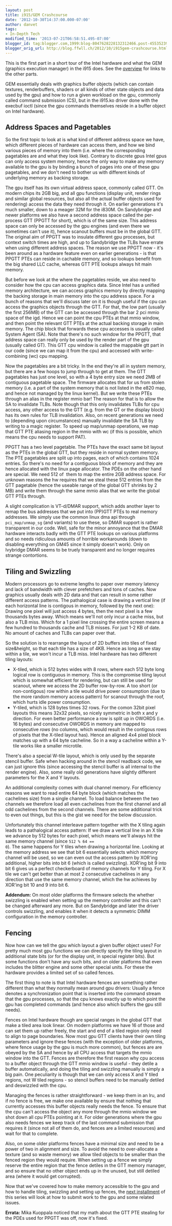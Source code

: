 ```yaml
---
layout: post
title: i915/GEM Crashcourse
date: '2012-10-30T14:37:00.000-07:00'
author: danvet
tags:
- In-Depth Tech
modified_time: '2013-07-21T06:58:51.495-07:00'
blogger_id: tag:blogger.com,1999:blog-8047628228132312466.post-4553523947071081750
blogger_orig_url: http://blog.ffwll.ch/2012/10/i915gem-crashcourse.html
---
```



This is the first part in a short tour of the Intel hardware and what the GEM (graphics execution manager) in the i915 does. See the <a href="http://blog.ffwll.ch/2013/01/i915gem-crashcourse-overview.html">overview</a> for links to the other parts. 
<!--more-->
GEM essentially deals with graphics buffer objects (which can contain textures, renderbuffers, shaders or all kinds of other state objects and data used by the gpu) and how to run a given workload on the gpu, commonly called command submission (CS), but in the i915.ko driver done with the execbuf ioctl (since the gpu commands themselves reside in a buffer object on Intel hardware). 


## Address Spaces and Pagetables


So the first topic to look at is what kind of different address space we have, which different pieces of hardware can access them, and how we bind various pieces of memory into them (i.e. where the corresponding pagetables are and what they look like). Contrary to discrete gpus Intel gpus can only access system memory, hence the only way to make any memory available to the gpu is by binding a bunch of pages into one of these gpu pagetables, and we don't need to bother us with different kinds of underlying memory as backing storage. 
 
The gpu itself has its own virtual address space, commonly called GTT. On modern chips its 2GB big, and all gpu functions (display unit, render rings and similar global resources, but also all the actual buffer objects used for rendering) access the data they need through it. On earlier generations it's much smaller, down to a meager 32M for the i830M. On Sandybridge and newer platforms we also have a second address space called the per-process GTT (PPGTT for short), which is of the same size. This address space can only be accessed by the gpu engines (and even there we sometimes can't use it), hence scanout buffers must be in the global GTT. The original aim of PPGTT was to insulate different gpu processes, but context switch times are high, and up to Sandybridge the TLBs have errate when using different address spaces. The reason we use PPGTT now - it's been around as a hardware feature even on earlier generations - is that PPGTT PTEs can reside in cachable memory, and so lookups benefit from the big shared LLC cache, whereas GTT PTE lookups always hit main memory. 
 
But before we look at the where the pagetables reside, we also need to consider how the cpu can access graphics data. Since Intel has a unified memory architecture, we can access graphics memory by directly mapping the backing storage in main memory into the cpu address space. For a bunch of reasons that we'll discuss later on it is though useful if the cpu can access the graphics objects through the GTT. For that, the low part (usually the first 256MB) of the GTT can be accessed through the bar 2 pci mmio space of the igd. Hence we can point the cpu PTEs at that mmio window, and then point the relevant GTT PTEs at the actual backing storage in main memory. The chip block that forwards these cpu accesses is usually called System Agent (SA). Note that there's no such window for the PPGTT, that address space can really only be used by the render part of the gpu (usually called GT). This GTT cpu window is called the mappable gtt part in our code (since we can map it from the cpu) and accessed with write-combining (wc) cpu mapping. 
 
Now the pagetables are a bit tricky. In the end they're all in system memory, but there are a few hoops to jump through to get at them. The GTT pagetables has just one level, so with a 4 byte entry size we need 2MB of contiguous pagetable space. The firmware allocates that for us from stolen memory (i.e. a part of the system memory that is not listed in the e820 map, and hence not managed by the linux kernel). But we write these PTEs through an alias in the register mmio bar! The reason for that is to allow the SA to invalidate TLBs. Note though that this only invalidates TLBs for cpu access, any other access to the GTT (e.g. from the GT or the display block) has its own rules for TLB invalidation. Also, on recent generations we need to (depending upon circumstances) manually invalidate the SA TLB by writing to a magic register. To speed up map/unmap operations, we map that GTT PTE aliasing region in the mmio with wc (if this is possible, which means the cpu needs to support PAT). 
 
PPGTT has a two level pagetable. The PTEs have the exact same bit layout as the PTEs in the global GTT, but they reside in normal system memory. The PTE pagetables are split up into pages, each of which contains 1024 entries. So there's no need for a contiguous block of memory and they are hence allocated with the linux page allocator. The PDEs on the other hand are special. We need 512 of&nbsp; them to map the entire 2GB address space. For unknown reasons the hw requires that we steal these 512 entries from the GTT pagetable (hence the useable range of the global GTT shrinks by 2 MB) and write them through the same mmio alias that we write the global GTT PTEs through. 
 
A slight complication is VT-d/DMAR support, which adds another layer to remap the bus addresses that we put into (PP)GTT PTEs to real memory addresses. We simply use the common linux dma api through <code>pci_map/unmap_sg</code> (and variants) to use these, so DMAR support is rather transparent in our code. Well, safe for the minor annoyance that the DMAR hardware interacts badly with the GTT PTE lookups on various platforms and so needs ridiculous amounts of horrible workarounds (down to disabling everything on GM45 since it simply doesn't work). Only on Ivybridge DMAR seems to be truely transparent and no longer requires strange contortions.
 

## Tiling and Swizzling

 
Modern processors go to extreme lengths to paper over memory latency and lack of bandwidth with clever prefetchers and tons of caches. Now graphics usually deals with 2D data and that can result in some rather different access patterns. The pathalogical case is drawing a vertical line (if each horizontal line is contigous in memory, followed by the next one): Drawing one pixel will just access 4 bytes, then the next pixel is a few thousands bytes away. Which means we'll not only incur a cache miss, but also a TLB miss. Which for a 1 pixel line crossing the entire screen means a few hundred to thousands cache and TLB misses. For just 1-2 KB of date. No amount of caches and TLBs can paper over that.
 
So the solution is to rearrange the layout of 2D buffers into tiles of fixed size&amp;height, so that each tile has a size of 4KB. Hence as long as we stay within a tile, we won't incur a TLB miss. Intel hardware has two different tiling layouts:
 
<ul><li>X-tiled, which is 512 bytes wides with 8 rows, where each 512 byte long logical row is contiguous in memory. This is the compromise tiling layout which is somewhat efficient for rendering, but can still be used for scanout, where we access the 2D buffer row-by-row. A too short (or non-contigous) row within a tile would drive power consumption (due to the more random memory access pattern) for scanout through the roof, which hurts idle power consumption.</li><li>Y-tiled, which is 128 bytes times 32 rows. For the comon 32bit pixel layouts this means 32x32 pixels, so nicely symmetric in both x and y direction. For even better performance a row is split up in OWORDS (i.e. 16 bytes) and consecutive OWORDS in memory are mapped to consecutive <i>rows </i>(no columns, which would result in the contigous rows of pixels that the X-tiled layout has). Hence an aligned 4x4 pixel block matches up with a 64 byte cacheline. So in a way a cacheline within a Y-tile works like a smaller microtile.</li></ul> 
There's also a special W-tile layout, which is only used by the separate stencil buffer. Safe when hacking around in the stencil readback code, we can just ignore this (since accessing the stencil buffer is all internal to the render engine). Also, some really old generations have slightly different parameters for the X and Y layouts.
 
An additional complexity comes with dual channel memory. For efficiency reasons we want to read entire 64 byte block (which matches the cachelines size) from a single channel. To load balance between the two channels we therefore load all even cachelines from the first channel and all odd cachelines from the second channels. There are some additional trick to even out things, but this is the gist we need for the below discussion.
 
Unfortunately this channel interleave pattern together with the X tiling again leads to a pathalogical access pattern: If we draw a vertical line in an X tile we advance by 512 bytes for each pixel, which means we'll always hit the same memory channel (since <code>512 % 64 == 0</code>). The same happens for Y tiles when drawing a horizontal line. Looking at the memory address we see that bit 6 essentially selects which memory channel will be used, so we can even out the access pattern by XOR'ing additional, higher bits into bit 6 (which is called swizzling). XOR'ing bit 9 into bit 6 gives us a perfect checkerboard of memory channels for Y tiling. For X tile we can't get better than at most 2 consecutive cachelines in any direction that use the same memory channel, which the hw achieves by XOR'ing bit 10 and 9 into bit 6.
  
<b>Addendum:</b> On most older platforms the firmware selects the whether swizzling is enabled when setting up the memory controller and this can't be changed afterward any more. But on Sandybridge and later the driver controls swizzling, and enables it when it detects a symmetric DIMM configuration in the memory controller. 
  

## Fencing


Now how can we tell the gpu which layout a given buffer object uses? For pretty much most gpu functions we can directly specify the tiling layout in additional state bits (or for the display unit, in special register bits). But some functions don't have any such bits, and on older platforms that even includes the blitter engine and some other special units. For these the hardware provides a limited set of so called fences.
 
The first thing to note is that Intel hardware fences are something rather different than what they normally mean around gpu drivers: Usually a fence denotes a synchronization point that is inserted into the command stream that the gpu processes, so that the cpu knows exactly up to which point the gpu has completed commands (and hence also which buffers the gpu still needs).
 
Fences on Intel hardware though are special ranges in the global GTT that make a tiled area look linear. On modern platforms we have 16 of those and can set them up rather freely, the start and end of a tiled region only need to align to page boundaries. Now most gpu GTT clients have their own tiling parameters and ignore these fences (with the exception of older platforms, where fence usage by the gpu is much more common), but fences are are obeyed by the SA and hence by all CPU access that targets the mmio window into the GTT. Fences are therefore the first reason why cpu access to a buffer object through the GTT mmio window is useful - they detile a buffer automatically, and doing the tiling and swizzling manually is simply a big pain. One peculiarity is though that we can only access X and Y tiled regions, not W tiled regions - so stencil buffers need to be manually detiled and deswizzled with the cpu.
 
Managing the fences is rather straightforward - we keep them in an lru, and if no fence is free, we make one available by ensure that nothing that currently accesses this buffer objects really needs the fence. To ensure that the cpu can't access the object any more through the mmio window we shot down all cpu PTEs pointing at it. For older generations where the gpu also needs fences we keep track of the last command submission that requires it (since not all of them do, and fences are a limited resources) and wait for that to complete.
 
Also, on some older platforms fences have a minimal size and need to be a power of two in alignment and size. To avoid the need to over-allocate a texture (and so waste memory) we allow tiled objects to be smaller than the fenced region they would require. When setting up a fence we simply reserve the entire region that the fence detiles in the GTT memory manager, and so ensure that no other object ends up in the unused, but still detiled area (where it would get corrupted).
 
Now that we've covered how to make memory accessible to the gpu and how to handle tiling, swizzling and setting up fences, the <a href="http://blog.ffwll.ch/2012/11/i915gem-crashcourse-part-2.html">next installment</a> of this series will look at how to submit work to the gpu and some related issues. 
 
<b>Errata:</b> Mika Kuoppala noticed that my math about the GTT PTE stealing for the PDEs used for PPGTT was off, now it's fixed.
